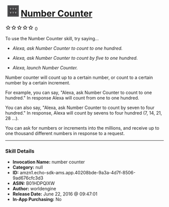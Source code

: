 # &nbsp;<img src="skill_icon" alt="Number Counter icon" width="36"> [Number Counter](http://alexa.amazon.com/#skills/amzn1.echo-sdk-ams.app.40208bde-9a3a-4d7f-8506-9ad676cfc3d3)
![0 stars](../../images/ic_star_border_black_18dp_1x.png)![0 stars](../../images/ic_star_border_black_18dp_1x.png)![0 stars](../../images/ic_star_border_black_18dp_1x.png)![0 stars](../../images/ic_star_border_black_18dp_1x.png)![0 stars](../../images/ic_star_border_black_18dp_1x.png) 0

To use the Number Counter skill, try saying...

* *Alexa, ask Number Counter to count to one hundred.*

* *Alexa, ask Number Counter to count by five to one hundred.*

* *Alexa, launch Number Counter.*

Number counter will count up to a certain number, or count to a certain number by a certain increment. 

For example, you can say, "Alexa, ask Number Counter to count to one hundred." In response Alexa will count from one to one hundred.

You can also say, "Alexa, ask Number Counter to count by seven to four hundred." In response, Alexa will count by sevens to four hundred (7, 14, 21, 28 ...).

You can ask for numbers or increments into the millions, and receive up to one thousand different numbers in response to a request.

***

### Skill Details

* **Invocation Name:** number counter
* **Category:** null
* **ID:** amzn1.echo-sdk-ams.app.40208bde-9a3a-4d7f-8506-9ad676cfc3d3
* **ASIN:** B01HDPQIXW
* **Author:** worldengine
* **Release Date:** June 22, 2016 @ 09:47:01
* **In-App Purchasing:** No
